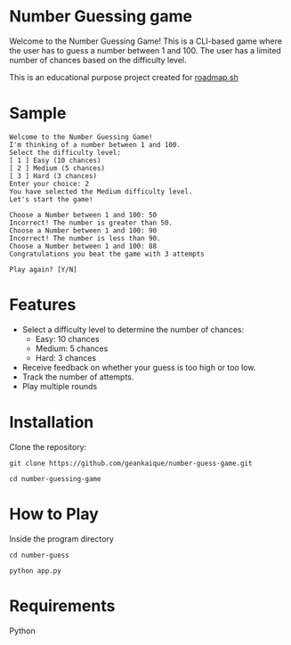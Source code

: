 # Number Guessing game
Welcome to the Number Guessing Game! This is a CLI-based game where the user has to guess a number between 1 and 100. The user has a limited number of chances based on the difficulty level.

This is an educational purpose project created for [roadmap.sh](https://roadmap.sh/projects/number-guessing-game)

# Sample 
```
Welcome to the Number Guessing Game!
I'm thinking of a number between 1 and 100.
Select the difficulty level: 
[ 1 ] Easy (10 chances)
[ 2 ] Medium (5 chances)
[ 3 ] Hard (3 chances)
Enter your choice: 2
You have selected the Medium difficulty level.
Let's start the game!

Choose a Number between 1 and 100: 50
Incorrect! The number is greater than 50.
Choose a Number between 1 and 100: 90
Incorrect! The number is less than 90.
Choose a Number between 1 and 100: 88
Congratulations you beat the game with 3 attempts

Play again? [Y/N] 
``` 

# Features

* Select a difficulty level to determine the number of chances: 
  * Easy: 10 chances
  * Medium: 5 chances
  * Hard: 3 chances
* Receive feedback on whether your guess is too high or too low.
* Track the number of attempts.
* Play multiple rounds

# Installation
Clone the repository:

`git clone https://github.com/geankaique/number-guess-game.git`

`cd number-guessing-game`

# How to Play
Inside the program directory

`cd number-guess` 

`python app.py`

# Requirements
Python
